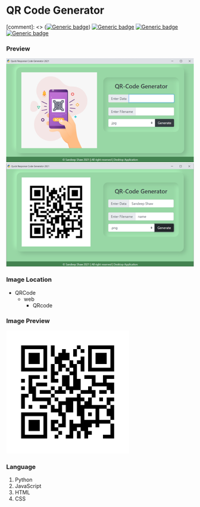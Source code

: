 # QR Code Generator

[comment]: <> ([![Generic badge](https://img.shields.io/badge/PREVIEW-1abc9c.svg)](https://sandeep-shaw10.github.io/GraphJS/)) 
[![Generic badge](https://img.shields.io/badge/VERSION-v1.0-ffff33.svg)](https://github.com/sandeep-shaw10/qr-code-generator)
[![Generic badge](https://img.shields.io/badge/YEAR-2021-ff3333.svg)](https://github.com/sandeep-shaw10/qr-code-generator)
[![Generic badge](https://img.shields.io/badge/LICENSE-MIT-9933ff.svg)](https://github.com/sandeep-shaw10/qr-code-generator/blob/main/LICENSE)

### Preview
![GitHub Logo](Preview1.png)
![GitHub Logo](Preview2.png)

### Image Location
* QRCode
    * web
        * QRcode

### Image Preview
![GitHub Logo](web/QRcode/name.png)

### Language
1.  Python
2. JavaScript
3. HTML
4. CSS

